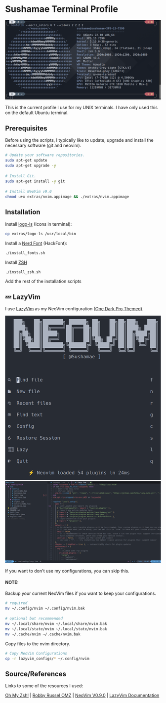 # Sushamae Terminal Profile

![Terminal NeoFetch](README_IMGs/TerminalProfile.png)

This is the current profile I use for my UNIX terminals. I have only used this on the default Ubuntu terminal.

## Prerequisites

Before using the scripts, I typically like to update, upgrade and install the necessary software (git and neovim).

```bash
# Update your software repositories.
sudo apt-get update
sudo apt-get upgrade -y

# Install Git.
sudo apt-get install -y git

# Install NeoVim v9.0
chmod u+x extras/nvim.appimage && ./extras/nvim.appimage
```

## Installation

Install [logo-ls](https://github.com/Yash-Handa/logo-ls) (Icons in terminal):

```bash
cp extras/logo-ls /usr/local/bin
```

Install a [Nerd Font](https://www.nerdfonts.com/) (HackFont):

```bash
./install_fonts.sh
```

Install [ZSH](https://github.com/ohmyzsh/ohmyzsh/wiki/Installing-ZSH)

```bash
./install_zsh.sh
```

Add the rest of the installation scripts

## 💤 LazyVim

I use [LazyVim](https://github.com/LazyVim/LazyVim) as my NeoVim configuration ([One Dark Pro Themed](https://github.com/olimorris/onedarkpro.nvim)).

![LazyVimDefaultPage](README_IMGs/LazyVimDefaultPage.png)
![LazyVimSample](README_IMGs/LazyVimSample.png)

If you want to don't use my configurations, you can skip this.

#### NOTE:

Backup your current NeoVim files if you want to keep your configurations.

```bash
# required
mv ~/.config/nvim ~/.config/nvim.bak

# optional but recommended
mv ~/.local/share/nvim ~/.local/share/nvim.bak
mv ~/.local/state/nvim ~/.local/state/nvim.bak
mv ~/.cache/nvim ~/.cache/nvim.bak
```

Copy files to the nvim directory.

```bash
# Copy NeoVim Configurations
cp -r lazyvim_configs/* ~/.config/nvim
```

## Source/References

Links to some of the resources I used:

[Oh My Zsh!](https://medium.com/wearetheledger/oh-my-zsh-made-for-cli-lovers-installation-guide-3131ca5491fb) | [Robby Russel OMZ](https://github.com/robbyrussell/oh-my-zsh) | [NeoVim V0.9.0](https://github.com/neovim/neovim/releases/tag/v0.9.0) | [LazyVim Documentation](https://lazyvim.github.io/installation)

